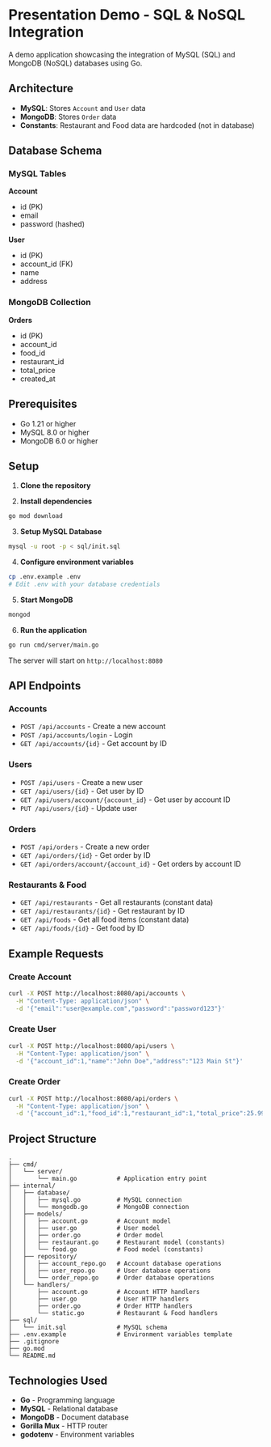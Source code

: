 # Presentation Demo - SQL & NoSQL Integration

A demo application showcasing the integration of MySQL (SQL) and MongoDB (NoSQL) databases using Go.

## Architecture

- **MySQL**: Stores `Account` and `User` data
- **MongoDB**: Stores `Order` data
- **Constants**: Restaurant and Food data are hardcoded (not in database)

## Database Schema

### MySQL Tables

**Account**
- id (PK)
- email
- password (hashed)

**User**
- id (PK)
- account_id (FK)
- name
- address

### MongoDB Collection

**Orders**
- id (PK)
- account_id
- food_id
- restaurant_id
- total_price
- created_at

## Prerequisites

- Go 1.21 or higher
- MySQL 8.0 or higher
- MongoDB 6.0 or higher

## Setup

1. **Clone the repository**

2. **Install dependencies**
```bash
go mod download
```

3. **Setup MySQL Database**
```bash
mysql -u root -p < sql/init.sql
```

4. **Configure environment variables**
```bash
cp .env.example .env
# Edit .env with your database credentials
```

5. **Start MongoDB**
```bash
mongod
```

6. **Run the application**
```bash
go run cmd/server/main.go
```

The server will start on `http://localhost:8080`

## API Endpoints

### Accounts
- `POST /api/accounts` - Create a new account
- `POST /api/accounts/login` - Login
- `GET /api/accounts/{id}` - Get account by ID

### Users
- `POST /api/users` - Create a new user
- `GET /api/users/{id}` - Get user by ID
- `GET /api/users/account/{account_id}` - Get user by account ID
- `PUT /api/users/{id}` - Update user

### Orders
- `POST /api/orders` - Create a new order
- `GET /api/orders/{id}` - Get order by ID
- `GET /api/orders/account/{account_id}` - Get orders by account ID

### Restaurants & Food
- `GET /api/restaurants` - Get all restaurants (constant data)
- `GET /api/restaurants/{id}` - Get restaurant by ID
- `GET /api/foods` - Get all food items (constant data)
- `GET /api/foods/{id}` - Get food by ID

## Example Requests

### Create Account
```bash
curl -X POST http://localhost:8080/api/accounts \
  -H "Content-Type: application/json" \
  -d '{"email":"user@example.com","password":"password123"}'
```

### Create User
```bash
curl -X POST http://localhost:8080/api/users \
  -H "Content-Type: application/json" \
  -d '{"account_id":1,"name":"John Doe","address":"123 Main St"}'
```

### Create Order
```bash
curl -X POST http://localhost:8080/api/orders \
  -H "Content-Type: application/json" \
  -d '{"account_id":1,"food_id":1,"restaurant_id":1,"total_price":25.99}'
```

## Project Structure

```
.
├── cmd/
│   └── server/
│       └── main.go           # Application entry point
├── internal/
│   ├── database/
│   │   ├── mysql.go          # MySQL connection
│   │   └── mongodb.go        # MongoDB connection
│   ├── models/
│   │   ├── account.go        # Account model
│   │   ├── user.go           # User model
│   │   ├── order.go          # Order model
│   │   ├── restaurant.go     # Restaurant model (constants)
│   │   └── food.go           # Food model (constants)
│   ├── repository/
│   │   ├── account_repo.go   # Account database operations
│   │   ├── user_repo.go      # User database operations
│   │   └── order_repo.go     # Order database operations
│   └── handlers/
│       ├── account.go        # Account HTTP handlers
│       ├── user.go           # User HTTP handlers
│       ├── order.go          # Order HTTP handlers
│       └── static.go         # Restaurant & Food handlers
├── sql/
│   └── init.sql              # MySQL schema
├── .env.example              # Environment variables template
├── .gitignore
├── go.mod
└── README.md
```

## Technologies Used

- **Go** - Programming language
- **MySQL** - Relational database
- **MongoDB** - Document database
- **Gorilla Mux** - HTTP router
- **godotenv** - Environment variables
